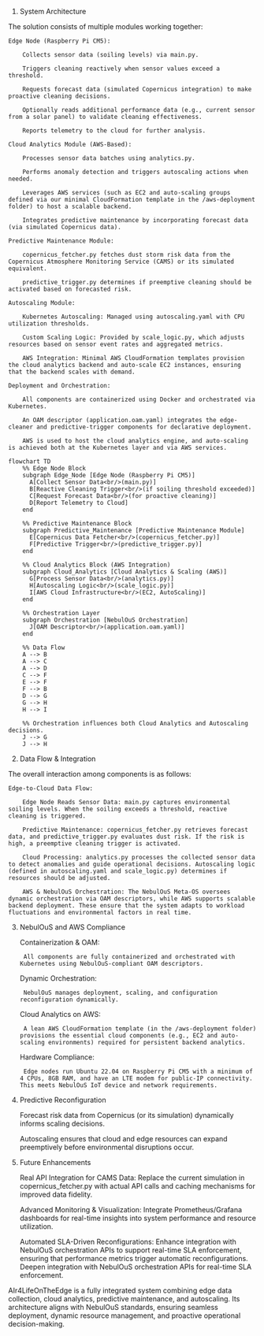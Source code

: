 1. System Architecture

The solution consists of multiple modules working together:

    Edge Node (Raspberry Pi CM5):

        Collects sensor data (soiling levels) via main.py.

        Triggers cleaning reactively when sensor values exceed a threshold.

        Requests forecast data (simulated Copernicus integration) to make proactive cleaning decisions.

        Optionally reads additional performance data (e.g., current sensor from a solar panel) to validate cleaning effectiveness.

        Reports telemetry to the cloud for further analysis.

    Cloud Analytics Module (AWS-Based):

        Processes sensor data batches using analytics.py.

        Performs anomaly detection and triggers autoscaling actions when needed.

        Leverages AWS services (such as EC2 and auto-scaling groups defined via our minimal CloudFormation template in the /aws-deployment folder) to host a scalable backend.

        Integrates predictive maintenance by incorporating forecast data (via simulated Copernicus data).

    Predictive Maintenance Module:

        copernicus_fetcher.py fetches dust storm risk data from the Copernicus Atmosphere Monitoring Service (CAMS) or its simulated equivalent.

        predictive_trigger.py determines if preemptive cleaning should be activated based on forecasted risk.

    Autoscaling Module:

        Kubernetes Autoscaling: Managed using autoscaling.yaml with CPU utilization thresholds.

        Custom Scaling Logic: Provided by scale_logic.py, which adjusts resources based on sensor event rates and aggregated metrics.

        AWS Integration: Minimal AWS CloudFormation templates provision the cloud analytics backend and auto-scale EC2 instances, ensuring that the backend scales with demand.

    Deployment and Orchestration:

        All components are containerized using Docker and orchestrated via Kubernetes.

        An OAM descriptor (application.oam.yaml) integrates the edge-cleaner and predictive-trigger components for declarative deployment.

        AWS is used to host the cloud analytics engine, and auto-scaling is achieved both at the Kubernetes layer and via AWS services.


```mermaid
flowchart TD
    %% Edge Node Block
    subgraph Edge_Node [Edge Node (Raspberry Pi CM5)]
      A[Collect Sensor Data<br/>(main.py)]
      B[Reactive Cleaning Trigger<br/>(if soiling threshold exceeded)]
      C[Request Forecast Data<br/>(for proactive cleaning)]
      D[Report Telemetry to Cloud]
    end

    %% Predictive Maintenance Block
    subgraph Predictive_Maintenance [Predictive Maintenance Module]
      E[Copernicus Data Fetcher<br/>(copernicus_fetcher.py)]
      F[Predictive Trigger<br/>(predictive_trigger.py)]
    end

    %% Cloud Analytics Block (AWS Integration)
    subgraph Cloud_Analytics [Cloud Analytics & Scaling (AWS)]
      G[Process Sensor Data<br/>(analytics.py)]
      H[Autoscaling Logic<br/>(scale_logic.py)]
      I[AWS Cloud Infrastructure<br/>(EC2, AutoScaling)]
    end

    %% Orchestration Layer
    subgraph Orchestration [NebulOuS Orchestration]
      J[OAM Descriptor<br/>(application.oam.yaml)]
    end

    %% Data Flow
    A --> B
    A --> C
    A --> D
    C --> F
    E --> F
    F --> B
    D --> G
    G --> H
    H --> I

    %% Orchestration influences both Cloud Analytics and Autoscaling decisions.
    J --> G
    J --> H
```


2. Data Flow & Integration

The overall interaction among components is as follows:

    Edge-to-Cloud Data Flow:

        Edge Node Reads Sensor Data: main.py captures environmental soiling levels. When the soiling exceeds a threshold, reactive cleaning is triggered.

        Predictive Maintenance: copernicus_fetcher.py retrieves forecast data, and predictive_trigger.py evaluates dust risk. If the risk is high, a preemptive cleaning trigger is activated.

        Cloud Processing: analytics.py processes the collected sensor data to detect anomalies and guide operational decisions. Autoscaling logic (defined in autoscaling.yaml and scale_logic.py) determines if resources should be adjusted.

        AWS & NebulOuS Orchestration: The NebulOuS Meta-OS oversees dynamic orchestration via OAM descriptors, while AWS supports scalable backend deployment. These ensure that the system adapts to workload fluctuations and environmental factors in real time.

3. NebulOuS and AWS Compliance

    Containerization & OAM:

        All components are fully containerized and orchestrated with Kubernetes using NebulOuS-compliant OAM descriptors.

    Dynamic Orchestration:

        NebulOuS manages deployment, scaling, and configuration reconfiguration dynamically.

    Cloud Analytics on AWS:

        A lean AWS CloudFormation template (in the /aws-deployment folder) provisions the essential cloud components (e.g., EC2 and auto-scaling environments) required for persistent backend analytics.

    Hardware Compliance:

        Edge nodes run Ubuntu 22.04 on Raspberry Pi CM5 with a minimum of 4 CPUs, 8GB RAM, and have an LTE modem for public-IP connectivity. This meets NebulOuS IoT device and network requirements.

4. Predictive Reconfiguration

    Forecast risk data from Copernicus (or its simulation) dynamically informs scaling decisions.

    Autoscaling ensures that cloud and edge resources can expand preemptively before environmental disruptions occur.

5. Future Enhancements

    Real API Integration for CAMS Data: Replace the current simulation in copernicus_fetcher.py with actual API calls and caching mechanisms for improved data fidelity.

    Advanced Monitoring & Visualization: Integrate Prometheus/Grafana dashboards for real-time insights into system performance and resource utilization.

    Automated SLA-Driven Reconfigurations: Enhance integration with NebulOuS orchestration APIs to support real-time SLA enforcement, ensuring that performance metrics trigger automatic reconfigurations.
        Deepen integration with NebulOuS orchestration APIs for real-time SLA enforcement.



AIr4LifeOnTheEdge is a fully integrated system combining edge data collection, cloud analytics, predictive maintenance, and autoscaling. Its architecture aligns with NebulOuS standards, ensuring seamless deployment, dynamic resource management, and proactive operational decision-making.
